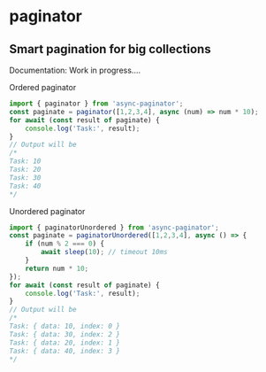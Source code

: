 # paginator

## Smart pagination for big collections

Documentation: Work in progress....

Ordered paginator
```ts
import { paginator } from 'async-paginator';
const paginate = paginator([1,2,3,4], async (num) => num * 10);
for await (const result of paginate) {
    console.log('Task:', result);
}
// Output will be
/*
Task: 10
Task: 20
Task: 30
Task: 40
*/
```

Unordered paginator
```ts
import { paginatorUnordered } from 'async-paginator';
const paginate = paginatorUnordered([1,2,3,4], async () => {
    if (num % 2 === 0) {
        await sleep(10); // timeout 10ms
    }
    return num * 10;
});
for await (const result of paginate) {
    console.log('Task:', result);
}
// Output will be
/*
Task: { data: 10, index: 0 }
Task: { data: 30, index: 2 }
Task: { data: 20, index: 1 }
Task: { data: 40, index: 3 }
*/
```
